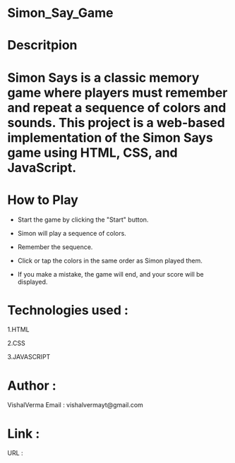 <h1> Simon_Say_Game</h1>

<h1>Descritpion</h1>

<h1>Simon Says is a classic memory game where players must remember and repeat a sequence of colors and sounds. This project is a web-based implementation of the Simon Says game using HTML, CSS, and JavaScript.</h1>

<h1>How to Play</h1>

<p>
  
- Start the game by clicking the "Start" button.

- Simon will play a sequence of colors.
  
- Remember the sequence.
  
- Click or tap the colors in the same order as Simon played them.
  
- If you make a mistake, the game will end, and your score will be displayed.
  
</p>

<h1>Technologies used :</h1>

1.HTML

2.CSS

3.JAVASCRIPT

<h1>Author :</h1>

<p>VishalVerma Email : vishalvermayt@gmail.com</p>

<h1>Link :</h1>

<P>URL :</P>


